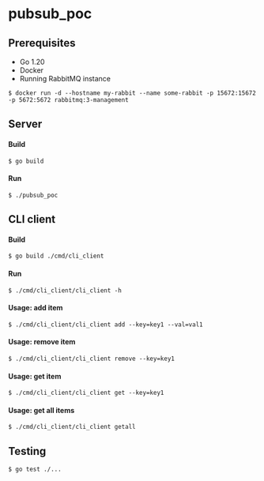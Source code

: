 
# pubsub_poc

## Prerequisites

* Go 1.20
* Docker
* Running RabbitMQ instance

```
$ docker run -d --hostname my-rabbit --name some-rabbit -p 15672:15672 -p 5672:5672 rabbitmq:3-management
```

## Server
#### Build
```
$ go build
```
#### Run
```
$ ./pubsub_poc
```

## CLI client
#### Build
```
$ go build ./cmd/cli_client
```
#### Run
```
$ ./cmd/cli_client/cli_client -h
```
#### Usage: add item
```
$ ./cmd/cli_client/cli_client add --key=key1 --val=val1
```
#### Usage: remove item
```
$ ./cmd/cli_client/cli_client remove --key=key1
```
#### Usage: get item
```
$ ./cmd/cli_client/cli_client get --key=key1
```
#### Usage: get all items
```
$ ./cmd/cli_client/cli_client getall
```

## Testing
```
$ go test ./...
```

